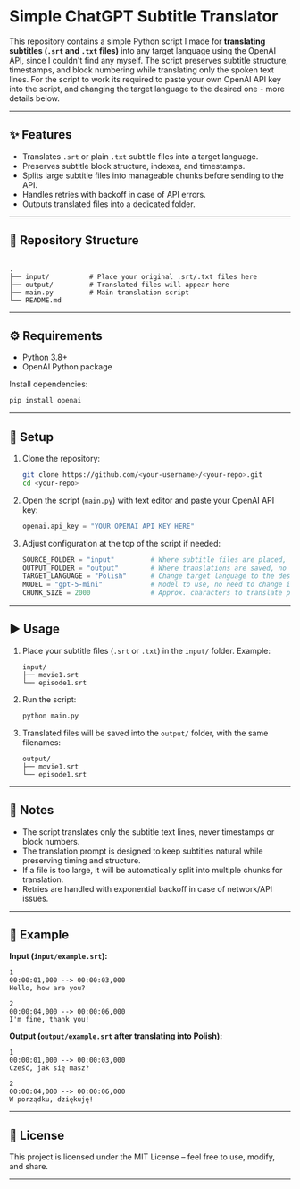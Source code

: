 # Simple ChatGPT Subtitle Translator

This repository contains a simple Python script I made for **translating subtitles (`.srt` and `.txt` files)** into any target language using the OpenAI API, since I couldn't find any myself. 
The script preserves subtitle structure, timestamps, and block numbering while translating only the spoken text lines. For the script to work its required to paste your own OpenAI API key into the script, and changing the target language to the desired one - more details below.

---

## ✨ Features
- Translates `.srt` or plain `.txt` subtitle files into a target language.
- Preserves subtitle block structure, indexes, and timestamps.
- Splits large subtitle files into manageable chunks before sending to the API.
- Handles retries with backoff in case of API errors.
- Outputs translated files into a dedicated folder.

---

## 📂 Repository Structure
```

.
├── input/          # Place your original .srt/.txt files here
├── output/         # Translated files will appear here
├── main.py         # Main translation script
└── README.md

````

---

## ⚙️ Requirements

- Python 3.8+
- OpenAI Python package

Install dependencies:
```bash
pip install openai
````

---

## 🔑 Setup

1. Clone the repository:

   ```bash
   git clone https://github.com/<your-username>/<your-repo>.git
   cd <your-repo>
   ```

2. Open the script (`main.py`) with text editor and paste your OpenAI API key:

   ```python
   openai.api_key = "YOUR OPENAI API KEY HERE"
   ```

3. Adjust configuration at the top of the script if needed:

   ```python
   SOURCE_FOLDER = "input"         # Where subtitle files are placed, no need to change it
   OUTPUT_FOLDER = "output"        # Where translations are saved, no need to change it
   TARGET_LANGUAGE = "Polish"      # Change target language to the desired one
   MODEL = "gpt-5-mini"            # Model to use, no need to change it
   CHUNK_SIZE = 2000               # Approx. characters to translate per chunk, no need to change it
   ```

---

## ▶️ Usage

1. Place your subtitle files (`.srt` or `.txt`) in the `input/` folder.
   Example:

   ```
   input/
   ├── movie1.srt
   └── episode1.srt
   ```

2. Run the script:

   ```bash
   python main.py
   ```

3. Translated files will be saved into the `output/` folder, with the same filenames:

   ```
   output/
   ├── movie1.srt
   └── episode1.srt
   ```

---

## 📝 Notes

* The script translates only the subtitle text lines, never timestamps or block numbers.
* The translation prompt is designed to keep subtitles natural while preserving timing and structure.
* If a file is too large, it will be automatically split into multiple chunks for translation.
* Retries are handled with exponential backoff in case of network/API issues.

---

## 🚀 Example

**Input (`input/example.srt`):**

```
1
00:00:01,000 --> 00:00:03,000
Hello, how are you?

2
00:00:04,000 --> 00:00:06,000
I'm fine, thank you!
```

**Output (`output/example.srt` after translating into Polish):**

```
1
00:00:01,000 --> 00:00:03,000
Cześć, jak się masz?

2
00:00:04,000 --> 00:00:06,000
W porządku, dziękuję!
```

---

## 📜 License

This project is licensed under the MIT License – feel free to use, modify, and share.

---


